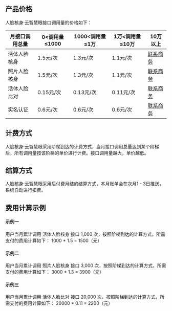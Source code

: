 ## 产品价格
人脸核身·云智慧眼接口调用量的价格如下：

|月接口调用总量 | 0<调用量≤1000	| 1000<调用量≤1万 | 1万<调用量≤10万| 10万以上 |
| ----------- | ---------| ---------| ---------|---------|
|活体人脸核身  |	1.5元/次	| 1.3元/次	| 1.1元/次 | [联系商务](https://cloud.tencent.com/about/connect) |
|照片人脸核身|	1.5元/次	| 1.3元/次	| 1.1元/次 | [联系商务](https://cloud.tencent.com/about/connect) |
|活体人脸比对| 0.15元/次	|0.13元/次|	0.11元/次 | [联系商务](https://cloud.tencent.com/about/connect) |
| 实名认证 | 0.6元/次 |0.6元/次 |0.6元/次 | [联系商务](https://cloud.tencent.com/about/connect) |


## 计费方式
人脸核身·云智慧眼采用阶梯到达的计费方式，当月接口调用总量达到某个阶梯后，所有调用量按该阶梯的单价进行计费。接口调用量越大，单价越低。

## 结算方式
人脸核身·云智慧眼采用后付费月结的结算方式，本月账单会在次月1 - 3日推送，系统自动进行扣费。



## 费用计算示例
#### 示例一
用户当月累计调用 活体人脸核身 接口 1,000 次，按照阶梯到达的计算方式，所需支付的费用计算如下：
1000 \* 1.5 = 1500（元）

#### 示例二
用户当月累计调用 照片人脸核身 接口 3,000 次，按照阶梯到达的计算方式，所需支付的费用计算如下：
3000 \* 1.3 = 3900（元）

#### 示例三
用户当月累计调用 活体人脸比对 接口 20,000 次，按照阶梯到达的计算方式，所需支付的费用计算如下：
20000 \* 0.11 = 2200（元）

